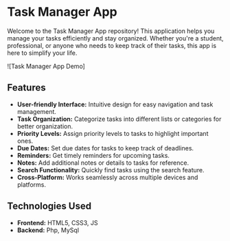 # Task Manager App

Welcome to the Task Manager App repository! This application helps you manage your tasks efficiently and stay organized. Whether you're a student, professional, or anyone who needs to keep track of their tasks, this app is here to simplify your life.

![Task Manager App Demo]

## Features

- **User-friendly Interface:** Intuitive design for easy navigation and task management.
- **Task Organization:** Categorize tasks into different lists or categories for better organization.
- **Priority Levels:** Assign priority levels to tasks to highlight important ones.
- **Due Dates:** Set due dates for tasks to keep track of deadlines.
- **Reminders:** Get timely reminders for upcoming tasks.
- **Notes:** Add additional notes or details to tasks for reference.
- **Search Functionality:** Quickly find tasks using the search feature.
- **Cross-Platform:** Works seamlessly across multiple devices and platforms.

## Technologies Used

- **Frontend:** HTML5, CSS3, JS
- **Backend:** Php, MySql
